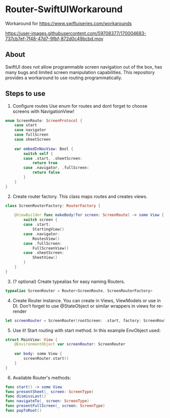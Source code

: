 # Router-SwiftUIWorkaround
Workaround for https://www.swiftuiseries.com/workarounds


https://user-images.githubusercontent.com/59708377/170004683-737cb7ef-7f48-47d7-9fbf-872d0c49bcbd.mov

## About

SwiftUI does not allow programmable screen navigation out of the box, has many bugs and limited screen manipulation capabilities. This repository provides a workaround to use routing programmatically.

## Steps to use

1. Configure routes
Use enum for routes and dont forget to choose screens with NavigationView!
```swift
enum ScreenRoute: ScreenProtocol {
    case start
    case navigator
    case fullScreen
    case sheetScreen
    
    var embedInNavView: Bool {
        switch self {
        case .start, .sheetScreen:
            return true
        case .navigator, .fullScreen:
            return false
        }
    }
}
```
2. Create router factory.
This class maps routes and creates views.
```swift
class ScreenRouterFactory: RouterFactory {
    
    @ViewBuilder func makeBody(for screen: ScreenRoute) -> some View {
        switch screen {
        case .start:
            StartingView()
        case .navigator:
            RoutesView()
        case .fullScreen:
            FullScreenView()
        case .sheetScreen:
            SheetView()
        }
    }
}
```
3. (? optional) Create typealias for easy naming Routers.

```swift
typealias ScreenRouter = Router<ScreenRoute, ScreenRouterFactory>
```

4. Create Router instance.
You can create in Views, ViewModels or use in DI. Don't forget to use @StateObject or similar wrappers in views for re-render
```swift
let screenRouter = ScreenRouter(rootScreen: .start, factory: ScreenRouterFactory())
```
5. Use it! Start routing with start method.
In this example EnvObject used:

```swift
struct MainView: View {
    @EnvironmentObject var screenRouter: ScreenRouter
    
    var body: some View {
        screenRouter.start()
    }
}
```
6. Available Router's methods:

```swift
func start() -> some View
func presentSheet(_ screen: ScreenType)
func dismissLast()
func navigateTo(_ screen: ScreenType)
func presentFullScreen(_ screen: ScreenType)
func popToRoot()
```
